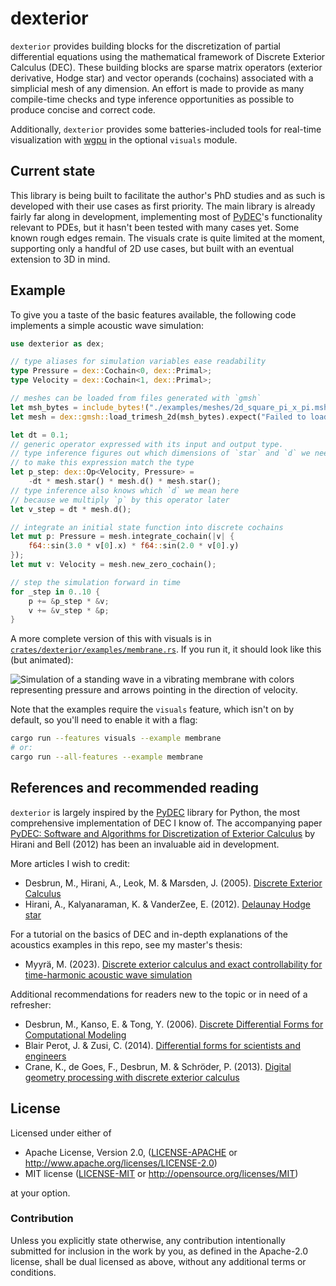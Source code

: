 # dexterior

`dexterior` provides building blocks
for the discretization of partial differential equations
using the mathematical framework of Discrete Exterior Calculus (DEC).
These building blocks are sparse matrix operators
(exterior derivative, Hodge star) and vector operands (cochains)
associated with a simplicial mesh of any dimension.
An effort is made to provide as many compile-time checks
and type inference opportunities as possible
to produce concise and correct code.

Additionally, `dexterior` provides some batteries-included tools
for real-time visualization with [wgpu] in the optional `visuals` module.

## Current state

This library is being built to facilitate the author's PhD studies
and as such is developed with their use cases as first priority.
The main library is already fairly far along in development,
implementing most of [PyDEC]'s functionality relevant to PDEs,
but it hasn't been tested with many cases yet.
Some known rough edges remain.
The visuals crate is quite limited at the moment,
supporting only a handful of 2D use cases,
but built with an eventual extension to 3D in mind.

## Example

To give you a taste of the basic features available,
the following code implements a simple acoustic wave simulation:

```rust
use dexterior as dex;

// type aliases for simulation variables ease readability
type Pressure = dex::Cochain<0, dex::Primal>;
type Velocity = dex::Cochain<1, dex::Primal>;

// meshes can be loaded from files generated with `gmsh`
let msh_bytes = include_bytes!("./examples/meshes/2d_square_pi_x_pi.msh");
let mesh = dex::gmsh::load_trimesh_2d(msh_bytes).expect("Failed to load mesh");

let dt = 0.1;
// generic operator expressed with its input and output type.
// type inference figures out which dimensions of `star` and `d` we need
// to make this expression match the type
let p_step: dex::Op<Velocity, Pressure> =
    -dt * mesh.star() * mesh.d() * mesh.star();
// type inference also knows which `d` we mean here
// because we multiply `p` by this operator later
let v_step = dt * mesh.d();

// integrate an initial state function into discrete cochains
let mut p: Pressure = mesh.integrate_cochain(|v| {
    f64::sin(3.0 * v[0].x) * f64::sin(2.0 * v[0].y)
});
let mut v: Velocity = mesh.new_zero_cochain();

// step the simulation forward in time
for _step in 0..10 {
    p += &p_step * &v;
    v += &v_step * &p;
}
```

A more complete version of this with visuals is in 
[`crates/dexterior/examples/membrane.rs`](crates/dexterior/examples/membrane.rs).
If you run it, it should look like this (but animated):

![Simulation of a standing wave in a vibrating membrane
with colors representing pressure
and arrows pointing in the direction of velocity.](membrane.jpg)

Note that the examples require the `visuals` feature,
which isn't on by default, so you'll need to enable it with a flag:
```sh
cargo run --features visuals --example membrane
# or:
cargo run --all-features --example membrane
```

## References and recommended reading

`dexterior` is largely inspired by the [PyDEC] library for Python,
the most comprehensive implementation of DEC I know of.
The accompanying paper [PyDEC: Software and Algorithms
for Discretization of Exterior Calculus](https://dl.acm.org/doi/10.1145/2382585.2382588)
by Hirani and Bell (2012) has been an invaluable aid in development.

More articles I wish to credit:
- Desbrun, M., Hirani, A., Leok, M. & Marsden, J. (2005).
  [Discrete Exterior Calculus](https://arxiv.org/pdf/math/0508341.pdf)
- Hirani, A., Kalyanaraman, K. & VanderZee, E. (2012).
  [Delaunay Hodge star](https://www.sciencedirect.com/science/article/pii/S0010448512002436)

For a tutorial on the basics of DEC and in-depth explanations
of the acoustics examples in this repo, see my master's thesis:
- Myyrä, M. (2023). [Discrete exterior calculus and exact controllability
  for time-harmonic acoustic wave simulation](http://urn.fi/URN:NBN:fi:jyu-202310035379)

Additional recommendations for readers new to the topic or in need of a refresher:
- Desbrun, M., Kanso, E. & Tong, Y. (2006).
  [Discrete Differential Forms for Computational Modeling](https://dl.acm.org/doi/pdf/10.1145/1185657.1185665)
- Blair Perot, J. & Zusi, C. (2014).
  [Differential forms for scientists and engineers ](https://www.sciencedirect.com/science/article/pii/S0021999113005354)
- Crane, K., de Goes, F., Desbrun, M. & Schröder, P. (2013).
  [Digital geometry processing with discrete exterior calculus ](https://dl.acm.org/doi/pdf/10.1145/2504435.2504442)

## License

Licensed under either of

* Apache License, Version 2.0, ([LICENSE-APACHE](LICENSE-APACHE) or http://www.apache.org/licenses/LICENSE-2.0)
* MIT license ([LICENSE-MIT](LICENSE-MIT) or http://opensource.org/licenses/MIT)

at your option.

### Contribution

Unless you explicitly state otherwise,
any contribution intentionally submitted for inclusion in the work by you,
as defined in the Apache-2.0 license, shall be dual licensed as above,
without any additional terms or conditions.

[repo]: https://github.com/m0lentum/dexterior
[pydec]: https://github.com/hirani/pydec/
[wgpu]: https://wgpu.rs/
